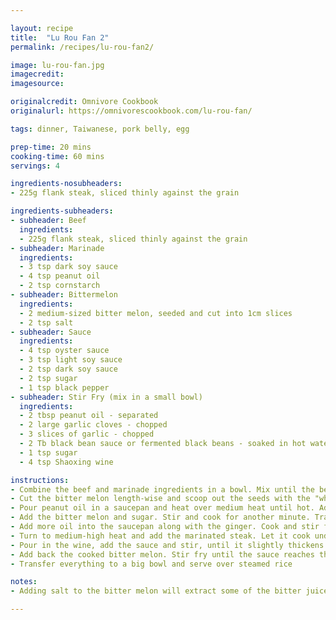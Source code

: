 ```yaml
---

layout: recipe
title:  "Lu Rou Fan 2"
permalink: /recipes/lu-rou-fan2/

image: lu-rou-fan.jpg
imagecredit: 
imagesource: 

originalcredit: Omnivore Cookbook
originalurl: https://omnivorescookbook.com/lu-rou-fan/

tags: dinner, Taiwanese, pork belly, egg

prep-time: 20 mins
cooking-time: 60 mins
servings: 4

ingredients-nosubheaders:
- 225g flank steak, sliced thinly against the grain

ingredients-subheaders:
- subheader: Beef
  ingredients: 
  - 225g flank steak, sliced thinly against the grain
- subheader: Marinade
  ingredients: 
  - 3 tsp dark soy sauce
  - 4 tsp peanut oil
  - 2 tsp cornstarch
- subheader: Bittermelon
  ingredients: 
  - 2 medium-sized bitter melon, seeded and cut into 1cm slices
  - 2 tsp salt
- subheader: Sauce
  ingredients: 
  - 4 tsp oyster sauce
  - 3 tsp light soy sauce
  - 2 tsp dark soy sauce
  - 2 tsp sugar
  - 1 tsp black pepper
- subheader: Stir Fry (mix in a small bowl)
  ingredients: 
  - 2 tbsp peanut oil - separated
  - 2 large garlic cloves - chopped
  - 3 slices of garlic - chopped
  - 2 Tb black bean sauce or fermented black beans - soaked in hot water for 1 minute, drained and mashed
  - 1 tsp sugar
  - 4 tsp Shaoxing wine

instructions:
- Combine the beef and marinade ingredients in a bowl. Mix until the beef is fully coated. Set aside for it to marinade for 15 minutes
- Cut the bitter melon length-wise and scoop out the seeds with the "white sponge" attached to it. Slice the bitter melon into half-moon shape so it will cook evenly and won't fall apart. Sprinkle salt over it and toss with your hand until it is coated well. Let it sit for 10 minutes. Rinse off the salt. Blanch the bitter melon in boiling water for 1 minute. Drain out the hot water and rinse it under cold tap water to stop the cooking. Drain and place the bitter melon into a bowl
- Pour peanut oil in a saucepan and heat over medium heat until hot. Add the garlic and black bean sauce, then stir for 30 seconds to release the fragrance. Lower the heat if the black bean sauce starts to burn
- Add the bitter melon and sugar. Stir and cook for another minute. Transfer everything to a big bowl and set side
- Add more oil into the saucepan along with the ginger. Cook and stir for 30 seconds
- Turn to medium-high heat and add the marinated steak. Let it cook undisturbed for 1 minute or until the bottom is browned. Flip the meat and cook until the other side is browned. It is okay if the inside of the beef is still slightly pink
- Pour in the wine, add the sauce and stir, until it slightly thickens
- Add back the cooked bitter melon. Stir fry until the sauce reaches the desired consistency and everything is evenly coated
- Transfer everything to a big bowl and serve over steamed rice

notes:
- Adding salt to the bitter melon will extract some of the bitter juice from the bitter melon. Blanching it in boiling water is also done to further reduce the bitterness

---
```

